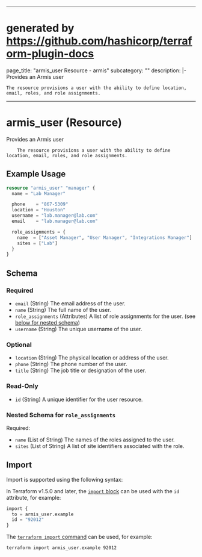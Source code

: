 <!--
Copyright (c) 1898 & Co.
SPDX-License-Identifier: Apache-2.0
-->

---
# generated by https://github.com/hashicorp/terraform-plugin-docs
page_title: "armis_user Resource - armis"
subcategory: ""
description: |-
  Provides an Armis user
  
  	The resource provisions a user with the ability to define location, email, roles, and role assignments.
---

# armis_user (Resource)

Provides an Armis user

		The resource provisions a user with the ability to define location, email, roles, and role assignments.

## Example Usage

```terraform
resource "armis_user" "manager" {
  name = "Lab Manager"

  phone    = "867-5309"
  location = "Houston"
  username = "lab.manager@lab.com"
  email    = "lab.manager@lab.com"

  role_assignments = {
    name  = ["Asset Manager", "User Manager", "Integrations Manager"]
    sites = ["Lab"]
  }
}
```

<!-- schema generated by tfplugindocs -->
## Schema

### Required

- `email` (String) The email address of the user.
- `name` (String) The full name of the user.
- `role_assignments` (Attributes) A list of role assignments for the user. (see [below for nested schema](#nestedatt--role_assignments))
- `username` (String) The unique username of the user.

### Optional

- `location` (String) The physical location or address of the user.
- `phone` (String) The phone number of the user.
- `title` (String) The job title or designation of the user.

### Read-Only

- `id` (String) A unique identifier for the user resource.

<a id="nestedatt--role_assignments"></a>
### Nested Schema for `role_assignments`

Required:

- `name` (List of String) The names of the roles assigned to the user.
- `sites` (List of String) A list of site identifiers associated with the role.

## Import

Import is supported using the following syntax:

In Terraform v1.5.0 and later, the [`import` block](https://developer.hashicorp.com/terraform/language/import) can be used with the `id` attribute, for example:

```terraform
import {
  to = armis_user.example
  id = "92012"
}
```

The [`terraform import` command](https://developer.hashicorp.com/terraform/cli/commands/import) can be used, for example:

```shell
terraform import armis_user.example 92012
```
